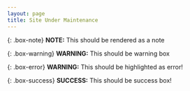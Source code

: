 ```yaml
---
layout: page
title: Site Under Maintenance
---
```


{: .box-note}
<i class="fa fa-commenting" aria-hidden="true"></i> **NOTE:** This should be rendered as a note

{: .box-warning}
**WARNING:** This should be warning box

{: .box-error}
**WARNING:** This should be highlighted as error!

{: .box-success}
**SUCCESS:** This should be success box!
